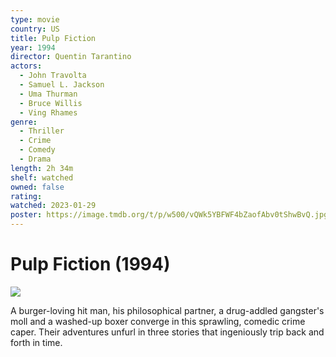```yaml
---
type: movie
country: US
title: Pulp Fiction
year: 1994
director: Quentin Tarantino
actors:
  - John Travolta
  - Samuel L. Jackson
  - Uma Thurman
  - Bruce Willis
  - Ving Rhames
genre:
  - Thriller
  - Crime
  - Comedy
  - Drama
length: 2h 34m
shelf: watched
owned: false
rating:
watched: 2023-01-29
poster: https://image.tmdb.org/t/p/w500/vQWk5YBFWF4bZaofAbv0tShwBvQ.jpg
---
```


# Pulp Fiction (1994)

![](https://image.tmdb.org/t/p/w500/vQWk5YBFWF4bZaofAbv0tShwBvQ.jpg)

A burger-loving hit man, his philosophical partner, a drug-addled gangster's moll and a washed-up boxer converge in this sprawling, comedic crime caper. Their adventures unfurl in three stories that ingeniously trip back and forth in time.